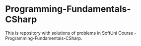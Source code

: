 # Programming-Fundamentals-CSharp
This is repository with solutions of problems in SoftUni Course - Programming-Fundamentals-CSharp.
